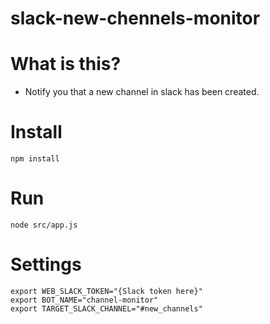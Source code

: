 # slack-new-chennels-monitor

# What is this?

* Notify you that a new channel in slack has been created.

# Install

```
npm install
```

# Run

```
node src/app.js
```

# Settings
```
export WEB_SLACK_TOKEN="{Slack token here}"
export BOT_NAME="channel-monitor"
export TARGET_SLACK_CHANNEL="#new_channels"
```

